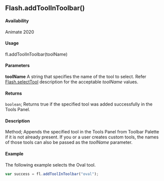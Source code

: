 ## Flash.addToolInToolbar() 

#### Availability

Animate 2020

#### Usage

fl.addToolInToolbar(toolName)

#### Parameters

**toolName** A string that specifies the name of the tool to select. Refer [Flash.selectTool](../Flash_object/Flash68.md) description for the acceptable *toolName* values.

#### Returns

`boolean`; Returns true if the specified tool was added successfully in the Tools Panel.

#### Description

Method; Appends the specified tool in the Tools Panel from Toolbar Palette if it is not already present.
If you or a user creates custom tools, the names of those tools can also be passed as the *toolName* parameter.

#### Example

The following example selects the Oval tool.

```javascript
var success = fl.addToolInToolbar("oval");
```
